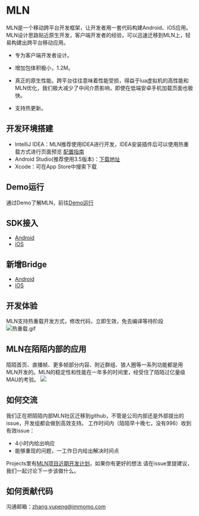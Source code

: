 # MLN
MLN是一个移动跨平台开发框架，让开发者用一套代码构建Android、iOS应用。MLN设计思路贴近原生开发，客户端开发者的经验，可以迅速迁移到MLN上，轻易构建出跨平台移动应用。

* 专为客户端开发者设计。

* 增加包体积极小，1.2M。

* 真正的原生性能。跨平台往往意味着性能受损，得益于lua虚拟机的高性能和MLN优化，我们极大减少了中间介质影响，即使在低端安卓手机加载页面也极快。

* 支持热更新。  

## 开发环境搭建
  * IntelliJ IDEA：MLN推荐使用IDEA进行开发，IDEA安装插件后可以使用热重载方式进行页面预览
  [配置指南](https://github.com/momotech/MLN/wiki/MLN开发环境搭建)  
  * Android Studio(推荐使用3.5版本)：[下载地址](https://developer.android.com/studio/?gclid=EAIaIQobChMIoceaiI-q5gIVwWkqCh3nmAMREAAYASAAEgLoYfD_BwE)    
  * Xcode：可在App Store中搜索下载  

## Demo运行
通过Demo了解MLN，前往[Demo运行](https://github.com/momotech/MLN/wiki/Demo运行)

## SDK接入
* [Android](https://github.com/momotech/MLN/wiki/sdk接入#Android接入)
* [iOS](https://github.com/momotech/MLN/wiki/sdk接入#iOS接入)

## 新增Bridge 
* [Android](https://github.com/momotech/MLN/wiki/新增Bridge#Android原生Bridge编写)
* [iOS](https://github.com/momotech/MLN/wiki/新增Bridge#iOS原生Bridge编写)

## 开发体验
MLN支持热重载开发方式，修改代码，立即生效，免去编译等待阶段
![热重载.gif](https://s.momocdn.com/w/u/others/custom/LuaNative/readme3.gif)

## MLN在陌陌内部的应用
陌陌首页、直播帧、更多帧部分内容、附近群组、狼人圈等一系列功能都是用MLN开发的。MLN的稳定性和性能在一年多的时间里，经受住了陌陌过亿量级MAU的考验。
![](https://s.momocdn.com/w/u/others/2019/12/23/1577096701198-mln.png)
## 如何交流

我们正在把陌陌内部MLN社区迁移到github，不管是公司内部还是外部提出的issue，开发组都会做到高效支持。
工作时间内（陌陌早十晚七，没有996）收到有效issue：
+ 4小时内给出响应
+ 能够重现的问题，一工作日内给出解决时间点

Projects里有[MLN项目近期开发计划](https://github.com/momotech/MLN/projects/1)，如果你有更好的想法
请在issue里提建议，我们一起讨论下一步该做什么。

## 如何贡献代码

沟通邮箱：zhang.yupeng@immomo.com

